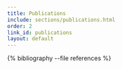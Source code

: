 ```yaml
---
title: Publications
include: sections/publications.html
order: 2
link_id: publications
layout: default
---
```


{% bibliography --file references %}
